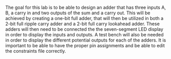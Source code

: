 The goal for this lab is to be able to design an adder that has three inputs A, B, a carry in and two outputs of the sum and a carry out. This will be achieved by creating a one-bit full adder, that will then be utilized in both a 2-bit full ripple carry adder and a 2-bit full carry lookahead adder. These adders will then need to be connected the the seven-segment LED display in order to display the inputs and outputs. A test bench will also be needed in order to display the different potential outputs for each of the adders. It is important to be able to have the proper pin assignments and be able to edit the constraints file correctly.
